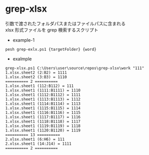 # grep-xlsx

引数で渡されたフォルダパスまたはファイルパスに含まれる  
xlsx 形式ファイルを grep 検索するスクリプト

- example-1

```shell
pesh grep-exlx.ps1 {targetFolder} {word}
```

- exalmple

```shell
grep-xlsx.ps1 C:\Users\user\source\repos\grep-xlsx\work "111"
1.xlsx.sheet2 (2:B2) = 1111
1.xlsx.sheet2 (3:B3) = 1110
========== 2 ==========
1.xlsx.sheet1 (112:B112) = 111
1.xlsx.sheet1 (1111:B1111) = 1110
1.xlsx.sheet1 (1112:B1112) = 1111
1.xlsx.sheet1 (1113:B1113) = 1112
1.xlsx.sheet1 (1114:B1114) = 1113
1.xlsx.sheet1 (1115:B1115) = 1114
1.xlsx.sheet1 (1116:B1116) = 1115
1.xlsx.sheet1 (1117:B1117) = 1116
1.xlsx.sheet1 (1118:B1118) = 1117
1.xlsx.sheet1 (1119:B1119) = 1118
1.xlsx.sheet1 (1120:B1120) = 1119
========== 13 ==========
2.xlsx.sheet1 (6:H6) = 111
2.xlsx.sheet1 (14:J14) = 1111
========== 2 ==========
```
